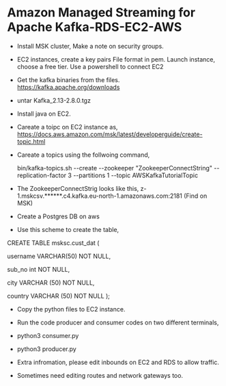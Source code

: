 # Amazon Managed Streaming for Apache Kafka-RDS-EC2-AWS
- Install MSK cluster, Make a note on security groups.
- EC2 instances, create a key pairs
            File format in pem. 
            Launch instance, choose a free tier. 
            Use a powershell to connect EC2
- Get the kafka binaries from the files.
  https://kafka.apache.org/downloads
- untar Kafka_2.13-2.8.0.tgz
- Install java on EC2.
- Careate a toipc on EC2 instance as, https://docs.aws.amazon.com/msk/latest/developerguide/create-topic.html
- Careate a topics using the follwoing command, 
 
  bin/kafka-topics.sh --create --zookeeper "ZookeeperConnectString" --replication-factor 3 --partitions 1 --topic AWSKafkaTutorialTopic
- The ZookeeperConnectStrig looks like this, z-1.mskcsv.******.c4.kafka.eu-north-1.amazonaws.com:2181 (Find on MSK)
- Create a Postgres DB on aws
- Use this scheme to create the table,

CREATE TABLE msksc.cust_dat (

username VARCHAR(50) NOT NULL,

sub_no int NOT NULL,

city VARCHAR (50) NOT NULL,

country VARCHAR (50) NOT NULL
);

- Copy the python files to EC2 instance.
- Run the code producer and consumer codes on two different terminals,
- python3 consumer.py
- python3 producer.py

- Extra infromation, please edit inbounds on EC2 and RDS to allow traffic.
- Sometimes need editing routes and network gateways too.


